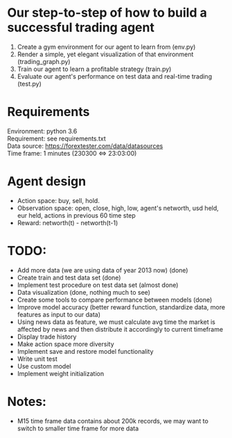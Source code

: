# Our step-to-step of how to build a successful trading agent  
1. Create a gym environment for our agent to learn from (env.py)  
2. Render a simple, yet elegant visualization of that environment (trading_graph.py)  
3. Train our agent to learn a profitable strategy (train.py)  
4. Evaluate our agent's performance on test data and real-time trading (test.py)  
# Requirements  
Environment: python 3.6  
Requirement: see requirements.txt  
Data source: https://forextester.com/data/datasources  
Time frame: 1 minutes (230300 <=> 23:03:00)  
# Agent design  
- Action space: buy, sell, hold.  
- Observation space: open, close, high, low, agent's networth, usd held, eur held, actions in previous 60 time step  
- Reward: networth(t) - networth(t-1)  
# TODO:  
- Add more data (we are using data of year 2013 now) (done)  
- Create train and test data set (done)  
- Implement test procedure on test data set (almost done)  
- Data visualization (done, nothing much to see)  
- Create some tools to compare performance between models (done)  
- Improve model accuracy (better reward function, standardize data, more features as input to our data)  
- Using news data as feature, we must calculate avg time the market is affected by 
news and then distribute it accordingly to current timeframe  
- Display trade history   
- Make action space more diversity  
- Implement save and restore model functionality  
- Write unit test  
- Use custom model
- Implement weight initialization
# Notes:  
- M15 time frame data contains about 200k records, we may want to switch to smaller time frame for more data  
